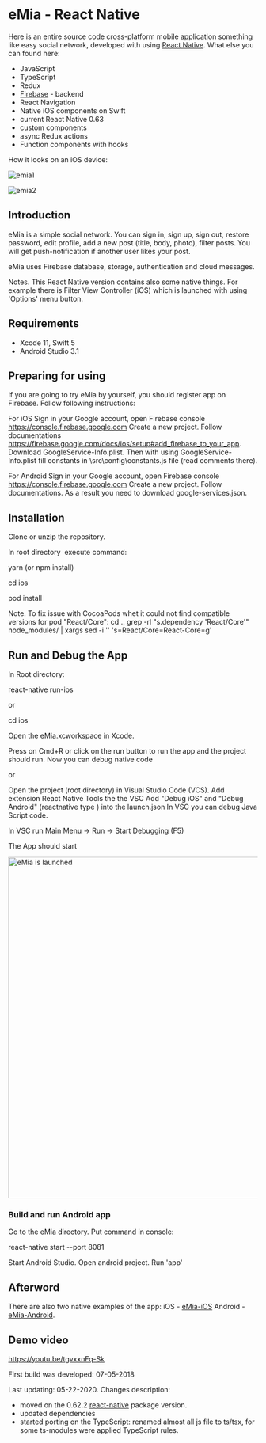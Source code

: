 # eMia - React Native

Here is an entire source code cross-platform mobile application something like easy social network, developed with using [React Native](https://facebook.github.io/react-native/docs/getting-started.html). 
What else you can found here:
- JavaScript
- TypeScript
- Redux
- [Firebase](https://firebase.google.com/docs/) - backend
- React Navigation
- Native iOS components on Swift
- current React Native 0.63
- custom components
- async Redux actions 
- Function components with hooks

How it looks on an iOS device: 

![emia1](https://user-images.githubusercontent.com/2775621/89017559-29fd3e80-d323-11ea-9372-f9680df561f6.gif)

![emia2](https://user-images.githubusercontent.com/2775621/89018458-975d9f00-d324-11ea-90f7-0b9ddfe84851.gif)

## Introduction

eMia is a simple social network. 
You can sign in, sign up, sign out, restore password, edit profile, add a new post (title, body, photo),  filter posts.
You will get  push-notification if another user likes your post.

eMia uses Firebase database, storage, authentication and cloud messages.

Notes. This React Native version contains also some native things. For example there is Filter View Controller (iOS) which is launched with using 'Options' menu button.  

## Requirements

- Xcode 11, Swift 5
- Android Studio 3.1

## Preparing for using

If you are going to try eMia by yourself, you should register app on Firebase. Follow following instructions:

For iOS
Sign in your Google account, open Firebase console https://console.firebase.google.com
Create a new project. Follow documentations https://firebase.google.com/docs/ios/setup#add_firebase_to_your_app.
Download GoogleService-Info.plist. Then with using GoogleService-Info.plist fill constants in \src\config\constants.js file (read comments there).

For Android
Sign in your Google account, open Firebase console https://console.firebase.google.com
Create a new project. Follow documentations. As a result you need to download google-services.json.

## Installation

Clone or unzip the repository.

In root directory  execute command:

yarn   (or npm install)

cd ios

pod install

Note. To fix issue with CocoaPods whet it could not find compatible versions for pod "React/Core":
cd ..
grep -rl "s.dependency 'React/Core'" node_modules/ | xargs sed -i '' 's=React/Core=React-Core=g'

## Run and Debug the App

In Root directory:

react-native run-ios

or

cd ios

Open the eMia.xcworkspace in Xcode.

Press on Cmd+R or click on the run button to run the app and the project should run.
Now you can debug native code

or

Open the project (root directory) in Visual Studio Code (VCS).
Add extension React Native Tools the the VSC
Add "Debug iOS" and "Debug Android" (reactnative type ) into the launch.json
In VSC you can debug Java Script code.

In VSC run Main Menu -> Run -> Start Debugging (F5)

The App should start

<img src="https://user-images.githubusercontent.com/2775621/81370480-f208a580-90fd-11ea-8482-5718e9b518c5.png" alt="eMia is launched" style="width: 690px;" />

### Build and run Android app

Go to the eMia directory. Put command in console:

react-native start --port 8081

Start Android Studio.  Open android project. Run 'app'

## Afterword

There are also two native examples of the app:
iOS - [eMia-iOS](https://github.com/SKrotkih/eMia-iOS)
Android - [eMia-Android](https://github.com/SKrotkih/eMia-Android).

## Demo video

https://youtu.be/tgvxxnFq-Sk

First build was developed: 07-05-2018

Last updating: 05-22-2020.
Changes description:
- moved on the 0.62.2 [react-native](https://reactnative.dev/) package version.
- updated dependencies
- started porting on the TypeScript: renamed almost all js file to ts/tsx,
  for some ts-modules were applied TypeScript rules. 
